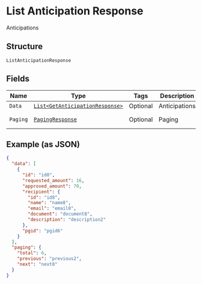 
# List Anticipation Response

Anticipations

## Structure

`ListAnticipationResponse`

## Fields

| Name | Type | Tags | Description | Getter | Setter |
|  --- | --- | --- | --- | --- | --- |
| `Data` | [`List<GetAnticipationResponse>`](../../doc/models/get-anticipation-response.md) | Optional | Anticipations | List<GetAnticipationResponse> getData() | setData(List<GetAnticipationResponse> data) |
| `Paging` | [`PagingResponse`](../../doc/models/paging-response.md) | Optional | Paging | PagingResponse getPaging() | setPaging(PagingResponse paging) |

## Example (as JSON)

```json
{
  "data": [
    {
      "id": "id0",
      "requested_amount": 16,
      "approved_amount": 70,
      "recipient": {
        "id": "id8",
        "name": "name8",
        "email": "email8",
        "document": "document8",
        "description": "description2"
      },
      "pgid": "pgid6"
    }
  ],
  "paging": {
    "total": 6,
    "previous": "previous2",
    "next": "next8"
  }
}
```

